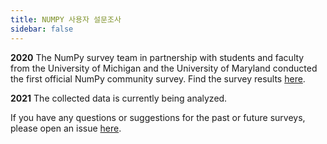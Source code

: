 ```yaml
---
title: NUMPY 사용자 설문조사
sidebar: false
---
```


**2020**
The NumPy survey team in partnership with students and faculty from the University of Michigan and the University of Maryland conducted the first official NumPy community survey. Find the survey results [here](https://numpy.org/user-survey-2020/).

**2021** The collected data is currently being analyzed.

If you have any questions or suggestions for the past or future surveys, please open an issue [here](https://github.com/numpy/numpy-surveys/issues).

